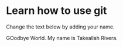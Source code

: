 # Learn how to use git
Change the text below by adding your name.

GOodbye World. My name is Takeallah Rivera.